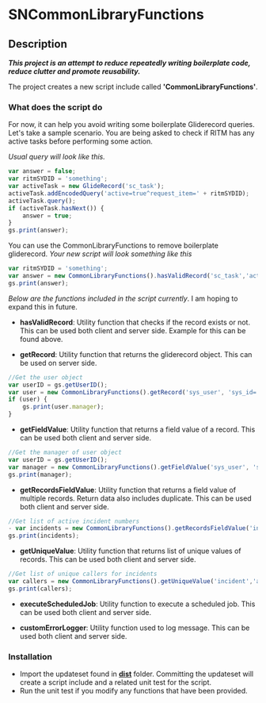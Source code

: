 # SNCommonLibraryFunctions

## Description

**_This project is an attempt to reduce repeatedly writing boilerplate code, reduce clutter and promote reusability._**

The project creates a new script include called **'CommonLibraryFunctions'**.

### What does the script do

For now, it can help you avoid writing some boilerplate Gliderecord queries. Let's take a sample scenario. You are being asked to check if RITM has any active tasks before performing some action.

_Usual query will look like this._

```javascript
var answer = false;
var ritmSYDID = 'something';
var activeTask = new GlideRecord('sc_task');
activeTask.addEncodedQuery('active=true^request_item=' + ritmSYDID);
activeTask.query();
if (activeTask.hasNext()) {
    answer = true;
}
gs.print(answer);
```

You can use the CommonLibraryFunctions to remove boilerplate gliderecord. _Your new script will look something like this_

```javascript
var ritmSYDID = 'something';
var answer = new CommonLibraryFunctions().hasValidRecord('sc_task','active=true^request_item=' + ritmSYDID);
gs.print(answer);
```

_Below are the functions included in the script currently_. I am hoping to expand this in future.

- **hasValidRecord**: Utility function that checks if the record exists or not. This can be used both client and server side. Example for this can be found above.

- **getRecord**: Utility function that returns the gliderecord object. This can be used on server side.

```javascript
//Get the user object
var userID = gs.getUserID();
var user = new CommonLibraryFunctions().getRecord('sys_user', 'sys_id=' + userID);
if (user) {
    gs.print(user.manager);
}
```

- **getFieldValue**: Utility function that returns a field value of a record. This can be used both client and server side.

```javascript
//Get the manager of user object
var userID = gs.getUserID();
var manager = new CommonLibraryFunctions().getFieldValue('sys_user', 'sys_id=' + userID, 'manager');
gs.print(manager);
```

- **getRecordsFieldValue**: Utility function that returns a field value of multiple records. Return data also includes duplicate. This can be used both client and server side.

```javascript
//Get list of active incident numbers
- var incidents = new CommonLibraryFunctions().getRecordsFieldValue('incident','active=true','number');
gs.print(incidents);
```

- **getUniqueValue**: Utility function that returns list of unique values of records. This can be used both client and server side.

```javascript
//Get list of unique callers for incidents
var callers = new CommonLibraryFunctions().getUniqueValue('incident','active=true','caller_id');
gs.print(callers);
```

- **executeScheduledJob**: Utility function to execute a scheduled job. This can be used both client and server side.

- **customErrorLogger**: Utility function used to log message. This can be used both client and server side.

### Installation

- Import the updateset found in [**dist**](/dist) folder. Committing the updateset will create a script include and a related unit test for the script.
- Run the unit test if you modify any functions that have been provided.
